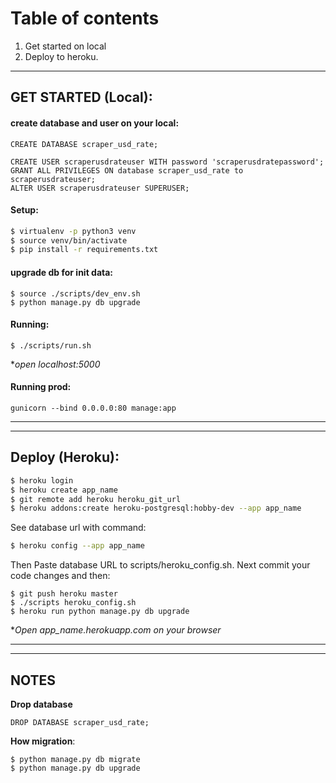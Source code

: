 # Table of contents
1. Get started on local
2. Deploy to heroku.

<hr>

## GET STARTED (Local):
#### create database and user on your local: 
```
CREATE DATABASE scraper_usd_rate;

CREATE USER scraperusdrateuser WITH password 'scraperusdratepassword';
GRANT ALL PRIVILEGES ON database scraper_usd_rate to scraperusdrateuser;
ALTER USER scraperusdrateuser SUPERUSER;
```


#### Setup:
```sh
$ virtualenv -p python3 venv
$ source venv/bin/activate
$ pip install -r requirements.txt
```

#### upgrade db for init data:
```
$ source ./scripts/dev_env.sh
$ python manage.py db upgrade
```


#### Running:
```
$ ./scripts/run.sh
```
**open localhost:5000*

#### Running prod: 
```
gunicorn --bind 0.0.0.0:80 manage:app
```
<hr><hr>

## Deploy (Heroku):

```sh
$ heroku login
$ heroku create app_name
$ git remote add heroku heroku_git_url
$ heroku addons:create heroku-postgresql:hobby-dev --app app_name
```

See database url with command:
```sh
$ heroku config --app app_name
```
Then Paste database URL to scripts/heroku_config.sh. Next commit your code changes and then:

```shell script
$ git push heroku master
$ ./scripts heroku_config.sh
$ heroku run python manage.py db upgrade
```
**Open app_name.herokuapp.com on your browser*

<hr><hr>

## NOTES
**Drop database**
```shell script
DROP DATABASE scraper_usd_rate;
```

**How migration**:
```
$ python manage.py db migrate
$ python manage.py db upgrade
```

